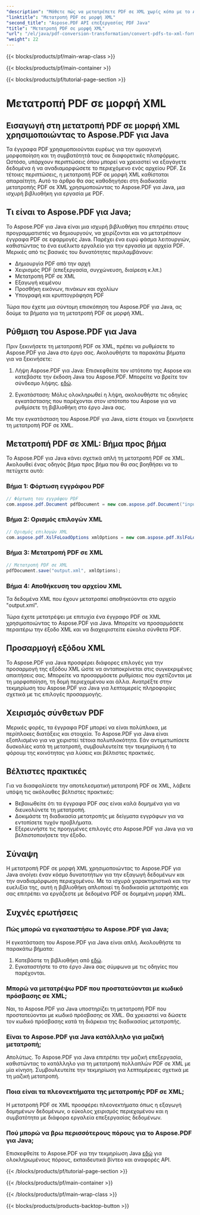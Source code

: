 ```yaml
---
"description": "Μάθετε πώς να μετατρέπετε PDF σε XML χωρίς κόπο με το Aspose.PDF για Java. Οδηγός βήμα προς βήμα και βέλτιστες πρακτικές για αποτελεσματική μετατροπή."
"linktitle": "Μετατροπή PDF σε μορφή XML"
"second_title": "Aspose.PDF API επεξεργασίας PDF Java"
"title": "Μετατροπή PDF σε μορφή XML"
"url": "/el/java/pdf-conversion-transformation/convert-pdfs-to-xml-format/"
"weight": 22
---
```


{{< blocks/products/pf/main-wrap-class >}}

{{< blocks/products/pf/main-container >}}

{{< blocks/products/pf/tutorial-page-section >}}

# Μετατροπή PDF σε μορφή XML


## Εισαγωγή στη μετατροπή PDF σε μορφή XML χρησιμοποιώντας το Aspose.PDF για Java

Τα έγγραφα PDF χρησιμοποιούνται ευρέως για την ομοιογενή μορφοποίηση και τη συμβατότητά τους σε διαφορετικές πλατφόρμες. Ωστόσο, υπάρχουν περιπτώσεις όπου μπορεί να χρειαστεί να εξαγάγετε δεδομένα ή να αναδιαμορφώσετε το περιεχόμενο ενός αρχείου PDF. Σε τέτοιες περιπτώσεις, η μετατροπή PDF σε μορφή XML καθίσταται απαραίτητη. Αυτό το άρθρο θα σας καθοδηγήσει στη διαδικασία μετατροπής PDF σε XML χρησιμοποιώντας το Aspose.PDF για Java, μια ισχυρή βιβλιοθήκη για εργασία με PDF.

## Τι είναι το Aspose.PDF για Java;

Το Aspose.PDF για Java είναι μια ισχυρή βιβλιοθήκη που επιτρέπει στους προγραμματιστές να δημιουργούν, να χειρίζονται και να μετατρέπουν έγγραφα PDF σε εφαρμογές Java. Παρέχει ένα ευρύ φάσμα λειτουργιών, καθιστώντας το ένα ευέλικτο εργαλείο για την εργασία με αρχεία PDF. Μερικές από τις βασικές του δυνατότητες περιλαμβάνουν:

- Δημιουργία PDF από την αρχή
- Χειρισμός PDF (επεξεργασία, συγχώνευση, διαίρεση κ.λπ.)
- Μετατροπή PDF σε XML
- Εξαγωγή κειμένου
- Προσθήκη εικόνων, πινάκων και σχολίων
- Υπογραφή και κρυπτογράφηση PDF

Τώρα που έχετε μια σύντομη επισκόπηση του Aspose.PDF για Java, ας δούμε τα βήματα για τη μετατροπή PDF σε μορφή XML.

## Ρύθμιση του Aspose.PDF για Java

Πριν ξεκινήσετε τη μετατροπή PDF σε XML, πρέπει να ρυθμίσετε το Aspose.PDF για Java στο έργο σας. Ακολουθήστε τα παρακάτω βήματα για να ξεκινήσετε:

1. Λήψη Aspose.PDF για Java: Επισκεφθείτε τον ιστότοπο της Aspose και κατεβάστε την έκδοση Java του Aspose.PDF. Μπορείτε να βρείτε τον σύνδεσμο λήψης. [εδώ](https://releases.aspose.com/pdf/java/).

2. Εγκατάσταση: Μόλις ολοκληρωθεί η λήψη, ακολουθήστε τις οδηγίες εγκατάστασης που παρέχονται στον ιστότοπο του Aspose για να ρυθμίσετε τη βιβλιοθήκη στο έργο Java σας.

Με την εγκατάσταση του Aspose.PDF για Java, είστε έτοιμοι να ξεκινήσετε τη μετατροπή PDF σε XML.

## Μετατροπή PDF σε XML: Βήμα προς βήμα

Το Aspose.PDF για Java κάνει σχετικά απλή τη μετατροπή PDF σε XML. Ακολουθεί ένας οδηγός βήμα προς βήμα που θα σας βοηθήσει να το πετύχετε αυτό:

### Βήμα 1: Φόρτωση εγγράφου PDF

```java
// Φόρτωση του εγγράφου PDF
com.aspose.pdf.Document pdfDocument = new com.aspose.pdf.Document("input.pdf");
```

### Βήμα 2: Ορισμός επιλογών XML

```java
// Ορισμός επιλογών XML
com.aspose.pdf.XslFoLoadOptions xmlOptions = new com.aspose.pdf.XslFoLoadOptions();
```

### Βήμα 3: Μετατροπή PDF σε XML

```java
// Μετατροπή PDF σε XML
pdfDocument.save("output.xml", xmlOptions);
```

### Βήμα 4: Αποθήκευση του αρχείου XML

Τα δεδομένα XML που έχουν μετατραπεί αποθηκεύονται στο αρχείο "output.xml".

Τώρα έχετε μετατρέψει με επιτυχία ένα έγγραφο PDF σε XML χρησιμοποιώντας το Aspose.PDF για Java. Μπορείτε να προσαρμόσετε περαιτέρω την έξοδο XML και να διαχειριστείτε εύκολα σύνθετα PDF.

## Προσαρμογή εξόδου XML

Το Aspose.PDF για Java προσφέρει διάφορες επιλογές για την προσαρμογή της εξόδου XML ώστε να ανταποκρίνεται στις συγκεκριμένες απαιτήσεις σας. Μπορείτε να προσαρμόσετε ρυθμίσεις που σχετίζονται με τη μορφοποίηση, τη δομή περιεχομένου και άλλα. Ανατρέξτε στην τεκμηρίωση του Aspose.PDF για Java για λεπτομερείς πληροφορίες σχετικά με τις επιλογές προσαρμογής.

## Χειρισμός σύνθετων PDF

Μερικές φορές, τα έγγραφα PDF μπορεί να είναι πολύπλοκα, με περίπλοκες διατάξεις και στοιχεία. Το Aspose.PDF για Java είναι εξοπλισμένο για να χειριστεί τέτοια πολυπλοκότητα. Εάν αντιμετωπίσετε δυσκολίες κατά τη μετατροπή, συμβουλευτείτε την τεκμηρίωση ή τα φόρουμ της κοινότητας για λύσεις και βέλτιστες πρακτικές.

## Βέλτιστες πρακτικές

Για να διασφαλίσετε την αποτελεσματική μετατροπή PDF σε XML, λάβετε υπόψη τις ακόλουθες βέλτιστες πρακτικές:

- Βεβαιωθείτε ότι τα έγγραφα PDF σας είναι καλά δομημένα για να διευκολύνετε τη μετατροπή.
- Δοκιμάστε τη διαδικασία μετατροπής με δείγματα εγγράφων για να εντοπίσετε τυχόν προβλήματα.
- Εξερευνήστε τις προηγμένες επιλογές στο Aspose.PDF για Java για να βελτιστοποιήσετε την έξοδο.

## Σύναψη

Η μετατροπή PDF σε μορφή XML χρησιμοποιώντας το Aspose.PDF για Java ανοίγει έναν κόσμο δυνατοτήτων για την εξαγωγή δεδομένων και την αναδιαμόρφωση περιεχομένου. Με τα ισχυρά χαρακτηριστικά και την ευελιξία της, αυτή η βιβλιοθήκη απλοποιεί τη διαδικασία μετατροπής και σας επιτρέπει να εργάζεστε με δεδομένα PDF σε δομημένη μορφή XML.

## Συχνές ερωτήσεις

### Πώς μπορώ να εγκαταστήσω το Aspose.PDF για Java;

Η εγκατάσταση του Aspose.PDF για Java είναι απλή. Ακολουθήστε τα παρακάτω βήματα:
1. Κατεβάστε τη βιβλιοθήκη από [εδώ](https://releases.aspose.com/pdf/java/).
2. Εγκαταστήστε το στο έργο Java σας σύμφωνα με τις οδηγίες που παρέχονται.

### Μπορώ να μετατρέψω PDF που προστατεύονται με κωδικό πρόσβασης σε XML;

Ναι, το Aspose.PDF για Java υποστηρίζει τη μετατροπή PDF που προστατεύονται με κωδικό πρόσβασης σε XML. Θα χρειαστεί να δώσετε τον κωδικό πρόσβασης κατά τη διάρκεια της διαδικασίας μετατροπής.

### Είναι το Aspose.PDF για Java κατάλληλο για μαζική μετατροπή;

Απολύτως. Το Aspose.PDF για Java επιτρέπει την μαζική επεξεργασία, καθιστώντας το κατάλληλο για τη μετατροπή πολλαπλών PDF σε XML με μία κίνηση. Συμβουλευτείτε την τεκμηρίωση για λεπτομέρειες σχετικά με τη μαζική μετατροπή.

### Ποια είναι τα πλεονεκτήματα της μετατροπής PDF σε XML;

Η μετατροπή PDF σε XML προσφέρει πλεονεκτήματα όπως η εξαγωγή δομημένων δεδομένων, ο εύκολος χειρισμός περιεχομένου και η συμβατότητα με διάφορα εργαλεία επεξεργασίας δεδομένων.

### Πού μπορώ να βρω περισσότερους πόρους για το Aspose.PDF για Java;

Επισκεφθείτε το Aspose.PDF για την τεκμηρίωση Java [εδώ](https://reference.aspose.com/pdf/java/) για ολοκληρωμένους πόρους, εκπαιδευτικά βίντεο και αναφορές API.

{{< /blocks/products/pf/tutorial-page-section >}}

{{< /blocks/products/pf/main-container >}}

{{< /blocks/products/pf/main-wrap-class >}}

{{< blocks/products/products-backtop-button >}}
